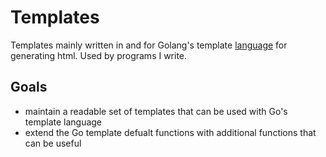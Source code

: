 # Templates

Templates mainly written in and for Golang's template
[language](https://golang.org/pkg/text/template/)
for generating html. Used by programs I write.

## Goals

- maintain a readable set of templates that can be used with Go's
template language
- extend the Go template defualt functions with additional functions
that can be useful
